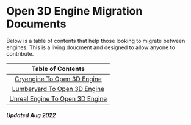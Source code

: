 # Open 3D Engine Migration Documents

Below is a table of contents that help those looking to migrate between engines. This is a living doucment and designed to allow anyone to contribute. 

| **Table of Contents** |
| :------------: |
| [Cryengine To Open 3D Engine](/Cryengine%to%O3DE/) |
| [Lumberyard To Open 3D Engine](/Lumberyard%to%O3DE/) |
| [Unreal Engine To Open 3D Engine](/Unreal%Engine%to%O3DE/) |


##### Updated Aug 2022
